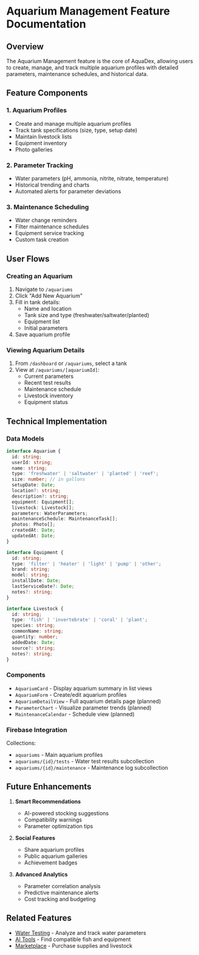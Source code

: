# Aquarium Management Feature Documentation

## Overview
The Aquarium Management feature is the core of AquaDex, allowing users to create, manage, and track multiple aquarium profiles with detailed parameters, maintenance schedules, and historical data.

## Feature Components

### 1. Aquarium Profiles
- Create and manage multiple aquarium profiles
- Track tank specifications (size, type, setup date)
- Maintain livestock lists
- Equipment inventory
- Photo galleries

### 2. Parameter Tracking
- Water parameters (pH, ammonia, nitrite, nitrate, temperature)
- Historical trending and charts
- Automated alerts for parameter deviations

### 3. Maintenance Scheduling
- Water change reminders
- Filter maintenance schedules
- Equipment service tracking
- Custom task creation

## User Flows

### Creating an Aquarium
1. Navigate to `/aquariums`
2. Click "Add New Aquarium"
3. Fill in tank details:
   - Name and location
   - Tank size and type (freshwater/saltwater/planted)
   - Equipment list
   - Initial parameters
4. Save aquarium profile

### Viewing Aquarium Details
1. From `/dashboard` or `/aquariums`, select a tank
2. View at `/aquariums/[aquariumId]`:
   - Current parameters
   - Recent test results
   - Maintenance schedule
   - Livestock inventory
   - Equipment status

## Technical Implementation

### Data Models

```typescript
interface Aquarium {
  id: string;
  userId: string;
  name: string;
  type: 'freshwater' | 'saltwater' | 'planted' | 'reef';
  size: number; // in gallons
  setupDate: Date;
  location?: string;
  description?: string;
  equipment: Equipment[];
  livestock: Livestock[];
  parameters: WaterParameters;
  maintenanceSchedule: MaintenanceTask[];
  photos: Photo[];
  createdAt: Date;
  updatedAt: Date;
}

interface Equipment {
  id: string;
  type: 'filter' | 'heater' | 'light' | 'pump' | 'other';
  brand: string;
  model: string;
  installDate: Date;
  lastServiceDate?: Date;
  notes?: string;
}

interface Livestock {
  id: string;
  type: 'fish' | 'invertebrate' | 'coral' | 'plant';
  species: string;
  commonName: string;
  quantity: number;
  addedDate: Date;
  source?: string;
  notes?: string;
}
```

### Components

- `AquariumCard` - Display aquarium summary in list views
- `AquariumForm` - Create/edit aquarium profiles
- `AquariumDetailView` - Full aquarium details page (planned)
- `ParameterChart` - Visualize parameter trends (planned)
- `MaintenanceCalendar` - Schedule view (planned)

### Firebase Integration

Collections:
- `aquariums` - Main aquarium profiles
- `aquariums/{id}/tests` - Water test results subcollection
- `aquariums/{id}/maintenance` - Maintenance log subcollection

## Future Enhancements

1. **Smart Recommendations**
   - AI-powered stocking suggestions
   - Compatibility warnings
   - Parameter optimization tips

2. **Social Features**
   - Share aquarium profiles
   - Public aquarium galleries
   - Achievement badges

3. **Advanced Analytics**
   - Parameter correlation analysis
   - Predictive maintenance alerts
   - Cost tracking and budgeting

## Related Features
- [Water Testing](../water-testing/) - Analyze and track water parameters
- [AI Tools](../ai-tools/) - Find compatible fish and equipment
- [Marketplace](../marketplace/) - Purchase supplies and livestock